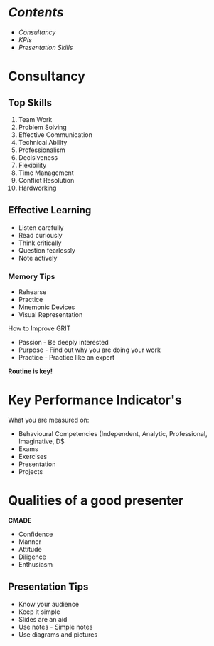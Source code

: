 # *Contents*
* *Consultancy*
* *KPIs*
* *Presentation Skills*

# Consultancy
## Top Skills
1. Team Work
2. Problem Solving
3. Effective Communication
4. Technical Ability
5. Professionalism
6. Decisiveness
7. Flexibility
8. Time Management
9. Conflict Resolution
10. Hardworking

## Effective Learning
* Listen carefully
* Read curiously
* Think critically
* Question fearlessly
* Note actively
### Memory Tips
* Rehearse
* Practice
* Mnemonic Devices
* Visual Representation

How to Improve GRIT
* Passion - Be deeply interested
* Purpose - Find out why you are doing your work
* Practice - Practice like an expert

**Routine is key!**

# Key Performance Indicator's
What you are measured on:
* Behavioural Competencies (Independent, Analytic, Professional, Imaginative, D$
* Exams
* Exercises
* Presentation
* Projects

# Qualities of a good presenter
**CMADE**
* Confidence
* Manner
* Attitude
* Diligence
* Enthusiasm

## Presentation Tips
* Know your audience
* Keep it simple
* Slides are an aid
* Use notes - Simple notes
* Use diagrams and pictures
